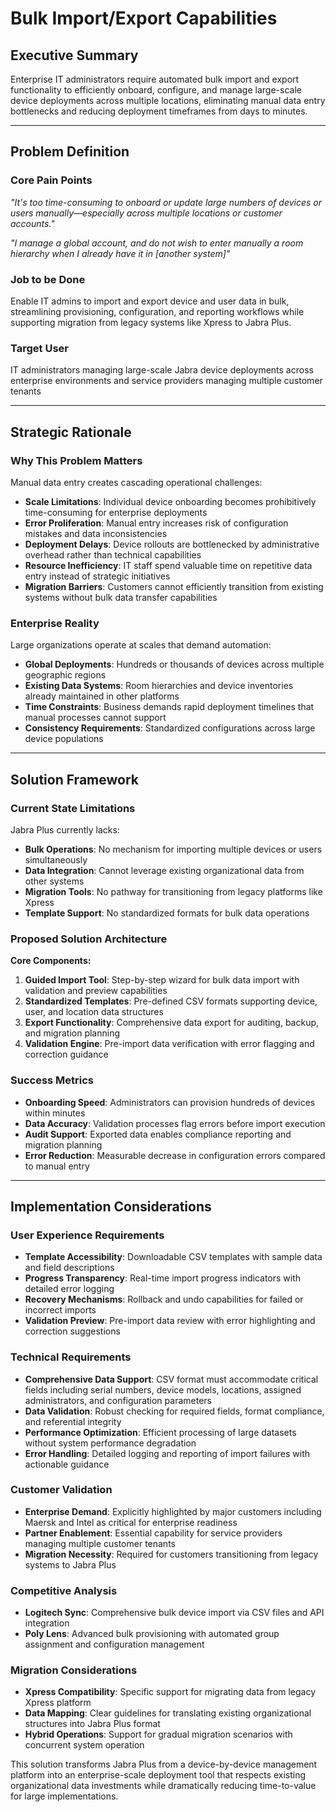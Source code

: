 # Bulk Import/Export Capabilities

## Executive Summary

Enterprise IT administrators require automated bulk import and export functionality to efficiently onboard, configure, and manage large-scale device deployments across multiple locations, eliminating manual data entry bottlenecks and reducing deployment timeframes from days to minutes.

---

## Problem Definition

### Core Pain Points

_"It's too time-consuming to onboard or update large numbers of devices or users manually—especially across multiple locations or customer accounts."_

_"I manage a global account, and do not wish to enter manually a room hierarchy when I already have it in [another system]"_

### Job to be Done

Enable IT admins to import and export device and user data in bulk, streamlining provisioning, configuration, and reporting workflows while supporting migration from legacy systems like Xpress to Jabra Plus.

### Target User

IT administrators managing large-scale Jabra device deployments across enterprise environments and service providers managing multiple customer tenants

---

## Strategic Rationale

### Why This Problem Matters

Manual data entry creates cascading operational challenges:

- **Scale Limitations**: Individual device onboarding becomes prohibitively time-consuming for enterprise deployments
- **Error Proliferation**: Manual entry increases risk of configuration mistakes and data inconsistencies
- **Deployment Delays**: Device rollouts are bottlenecked by administrative overhead rather than technical capabilities
- **Resource Inefficiency**: IT staff spend valuable time on repetitive data entry instead of strategic initiatives
- **Migration Barriers**: Customers cannot efficiently transition from existing systems without bulk data transfer capabilities

### Enterprise Reality

Large organizations operate at scales that demand automation:

- **Global Deployments**: Hundreds or thousands of devices across multiple geographic regions
- **Existing Data Systems**: Room hierarchies and device inventories already maintained in other platforms
- **Time Constraints**: Business demands rapid deployment timelines that manual processes cannot support
- **Consistency Requirements**: Standardized configurations across large device populations

---

## Solution Framework

### Current State Limitations

Jabra Plus currently lacks:

- **Bulk Operations**: No mechanism for importing multiple devices or users simultaneously
- **Data Integration**: Cannot leverage existing organizational data from other systems
- **Migration Tools**: No pathway for transitioning from legacy platforms like Xpress
- **Template Support**: No standardized formats for bulk data operations

### Proposed Solution Architecture

**Core Components:**

1. **Guided Import Tool**: Step-by-step wizard for bulk data import with validation and preview capabilities
2. **Standardized Templates**: Pre-defined CSV formats supporting device, user, and location data structures
3. **Export Functionality**: Comprehensive data export for auditing, backup, and migration planning
4. **Validation Engine**: Pre-import data verification with error flagging and correction guidance

### Success Metrics

- **Onboarding Speed**: Administrators can provision hundreds of devices within minutes
- **Data Accuracy**: Validation processes flag errors before import execution
- **Audit Support**: Exported data enables compliance reporting and migration planning
- **Error Reduction**: Measurable decrease in configuration errors compared to manual entry

---

## Implementation Considerations

### User Experience Requirements

- **Template Accessibility**: Downloadable CSV templates with sample data and field descriptions
- **Progress Transparency**: Real-time import progress indicators with detailed error logging
- **Recovery Mechanisms**: Rollback and undo capabilities for failed or incorrect imports
- **Validation Preview**: Pre-import data review with error highlighting and correction suggestions

### Technical Requirements

- **Comprehensive Data Support**: CSV format must accommodate critical fields including serial numbers, device models, locations, assigned administrators, and configuration parameters
- **Data Validation**: Robust checking for required fields, format compliance, and referential integrity
- **Performance Optimization**: Efficient processing of large datasets without system performance degradation
- **Error Handling**: Detailed logging and reporting of import failures with actionable guidance

### Customer Validation

- **Enterprise Demand**: Explicitly highlighted by major customers including Maersk and Intel as critical for enterprise readiness
- **Partner Enablement**: Essential capability for service providers managing multiple customer tenants
- **Migration Necessity**: Required for customers transitioning from legacy systems to Jabra Plus

### Competitive Analysis

- **Logitech Sync**: Comprehensive bulk device import via CSV files and API integration
- **Poly Lens**: Advanced bulk provisioning with automated group assignment and configuration management

### Migration Considerations

- **Xpress Compatibility**: Specific support for migrating data from legacy Xpress platform
- **Data Mapping**: Clear guidelines for translating existing organizational structures into Jabra Plus format
- **Hybrid Operations**: Support for gradual migration scenarios with concurrent system operation

This solution transforms Jabra Plus from a device-by-device management platform into an enterprise-scale deployment tool that respects existing organizational data investments while dramatically reducing time-to-value for large implementations.